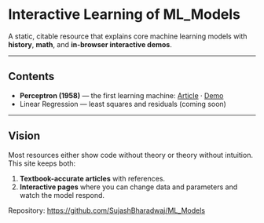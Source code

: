 <link rel="stylesheet" href="assets/style.css">

<div class="main-wrap">

# Interactive Learning of ML_Models

A static, citable resource that explains core machine learning models with **history**, **math**, and **in-browser interactive demos**.

---

## Contents
- **Perceptron (1958)** — the first learning machine: [Article](perceptron.md) · [Demo](demos/perceptron-demo.html)
- Linear Regression — least squares and residuals (coming soon)

---

## Vision
Most resources either show code without theory or theory without intuition. This site keeps both:
1. **Textbook-accurate articles** with references.  
2. **Interactive pages** where you can change data and parameters and watch the model respond.

Repository: https://github.com/SujashBharadwaj/ML_Models

</div>
